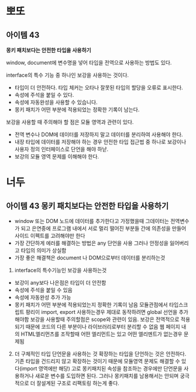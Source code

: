 # 뽀또

## 아이템 43

**몽키 패치보다는 안전한 타입을 사용하기**

window, document에 변수명을 넣어 타입을 전역으로 사용하는 방법도 있다.

interface의 특수 기능 중 하나인 보강을 사용하는 것이다.

- 타입이 더 안전하다. 타입 체커는 오타나 잘못된 타입의 할당을 오류로 표시한다.
- 속성에 주석을 붙일 수 있다.
- 속성에 자동완성을 사용할 수 있습니다.
- 몽키 패치가 어떤 부분에 적용되었는 정확한 기록이 남는다.

보강을 사용할 때 주의해야 할 점은 모듈 영역과 관련이 있다.

- 전역 변수나 DOM에 데이터를 저장하지 말고 데이터를 분리하여 사용해야 한다.
- 내장 타입에 데이터를 저장해야 하는 경우 안전한 타입 접근법 중 하나로 보강이나 사용자 정의 인터페이스로 단언을 해야 하낟.
- 보강의 모듈 영역 문제를 이해해야 한다.

# 너두

## 아이템 43 몽키 패치보다는 안전한 타입을 사용하기

- window 또는 DOM 노드에 데이터를 추가한다고 가정했을때 그데이터는 전역변수가 되고 은연중에 프로그램 내에서 서로 멀리 떨어진 부분들 간에 의존성을 만들어 사이드 이펙트를 고려해야만 한다
- 가장 간단하게 에러를 해결하는 방법은 any 단언을 사용 그러나 안정성을 잃어버리고 타입의 의미가 상실함
- 가장 좋은 해결책은 document 나 DOM으로부터 데이터를 분리하는것
1. interface의 특수기능인 보강을 사용하는것 
- 보강이 any보다 나은점은 타입이 더 안전함 
- 속성에 주석을 붙일 수 있음
- 속성에 자동완성 추가 가능
- 몽키 패치가 어떤 부분에 적용되었는지 정확한 기록이 남음
모듈관점에서 타입스크립트 팡리이 import, export 사용하는경우 제대로 동작하려면 global 선언을 추가해야함
보강을 사용할때 주의할점은 scope와 관련이 있음. 보강은 전역적으로 적용되기 때문에 코드의 다른 부분이나 라이브러리로부터 분리할 수 없음
웹 페이지 내의 HTML엘리먼츠를 조작할때  어떤 엘리먼트는 있고 어떤 엘리멘트가 없는경우 문제됨
2. 더 구체적인 타입 단언문을 사용하는 것
확장하는 타입을 단언하는 것은 안전하다. 기존 타입을 건드리지 않고 확장하는 것이기 때문에 모듈영역 문제도 해결할 수 있다(import 영역에만 해당) 고로 몽키패치된 속성을 참조하는 경우에만 단언문을 사용하거나 새로운 변수를 도입하면 된다. 그러나 몽키패치를 남용해서는 안되며 궁극적으로 더 잘설계된 구조로 리팩토링 하는게 좋다. 

